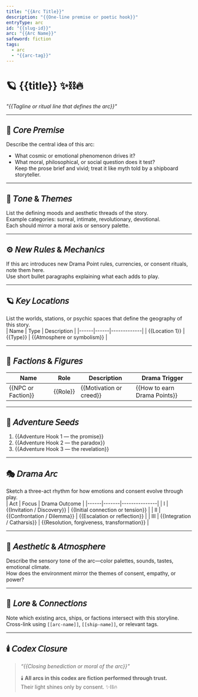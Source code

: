 ```yaml
---
title: "{{Arc Title}}"
description: "{{One-line premise or poetic hook}}"
entryType: arc
id: "{{slug-id}}"
arc: "{{Arc Name}}"
safeword: fiction
tags:
  - arc
  - "{{arc-tag}}"
---
```


# 🪐 {{title}} ✨⛓️🔥  
*"{{Tagline or ritual line that defines the arc}}"*  

---

## 🧭 𝘊𝘰𝘳𝘦 𝘗𝘳𝘦𝘮𝘪𝘴𝘦  
Describe the central idea of this arc:  
- What cosmic or emotional phenomenon drives it?  
- What moral, philosophical, or social question does it test?  
Keep the prose brief and vivid; treat it like myth told by a shipboard storyteller.  

---

## 🌈 𝘛𝘰𝘯𝘦 & 𝘛𝘩𝘦𝘮𝘦𝘴  
List the defining moods and aesthetic threads of the story.  
Example categories: surreal, intimate, revolutionary, devotional.  
Each should mirror a moral axis or sensory palette.  

---

## ⚙️ 𝘕𝘦𝘸 𝘙𝘶𝘭𝘦𝘴 & 𝘔𝘦𝘤𝘩𝘢𝘯𝘪𝘤𝘴  
If this arc introduces new Drama Point rules, currencies, or consent rituals, note them here.  
Use short bullet paragraphs explaining what each adds to play.  

---

## 🪐 𝘒𝘦𝘺 𝘓𝘰𝘤𝘢𝘵𝘪𝘰𝘯𝘴  
List the worlds, stations, or psychic spaces that define the geography of this story.  
| Name | Type | Description |
|------|------|-------------|
| {{Location 1}} | {{Type}} | {{Atmosphere or symbolism}} |

---

## 🧬 𝘍𝘢𝘤𝘵𝘪𝘰𝘯𝘴 & 𝘍𝘪𝘨𝘶𝘳𝘦𝘴  
| Name | Role | Description | Drama Trigger |
|------|------|--------------|---------------|
| {{NPC or Faction}} | {{Role}} | {{Motivation or creed}} | {{How to earn Drama Points}} |

---

## 🔮 𝘈𝘥𝘷𝘦𝘯𝘵𝘶𝘳𝘦 𝘚𝘦𝘦𝘥𝘴  
1. {{Adventure Hook 1 — the promise}}  
2. {{Adventure Hook 2 — the paradox}}  
3. {{Adventure Hook 3 — the revelation}}  

---

## 🎭 𝘋𝘳𝘢𝘮𝘢 𝘈𝘳𝘤  
Sketch a three-act rhythm for how emotions and consent evolve through play.  
| Act | Focus | Drama Outcome |
|------|-------|---------------|
| I | {{Invitation / Discovery}} | {{Initial connection or tension}} |
| II | {{Confrontation / Dilemma}} | {{Escalation or reflection}} |
| III | {{Integration / Catharsis}} | {{Resolution, forgiveness, transformation}} |

---

## 💋 𝘈𝘦𝘴𝘵𝘩𝘦𝘵𝘪𝘤 & 𝘈𝘵𝘮𝘰𝘴𝘱𝘩𝘦𝘳𝘦  
Describe the sensory tone of the arc—color palettes, sounds, tastes, emotional climate.  
How does the environment mirror the themes of consent, empathy, or power?  

---

## 🧩 𝘓𝘰𝘳𝘦 & 𝘊𝘰𝘯𝘯𝘦𝘤𝘵𝘪𝘰𝘯𝘴  
Note which existing arcs, ships, or factions intersect with this storyline.  
Cross-link using `[[arc-name]]`, `[[ship-name]]`, or relevant tags.  

---

## 🕯️ 𝘊𝘰𝘥𝘦𝘹 𝘊𝘭𝘰𝘴𝘶𝘳𝘦  
> *“{{Closing benediction or moral of the arc}}”*  
>  
> 🕯️ **All arcs in this codex are fiction performed through trust.**  
> Their light shines only by consent. ✨⛓️🔥